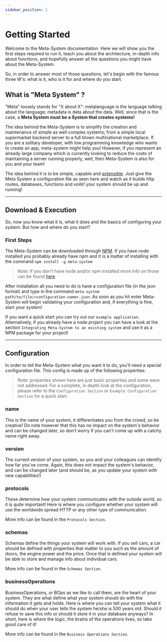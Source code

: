 ```yaml
---
sidebar_position: 1
---
```

# Getting Started
Welcome to the Meta-System documentation. Here we will show you the first steps required to run it, teach you about the architecture, in-depth info about functions, and hopefully answer all the questions you might have about the Meta-System.
 
So, in order to answer most of those questions, let's begin with the famous three W's: what is it, who is it for and where do you start.
 
 
## What is "Meta System" ?
 
"Meta" loosely stands for "X about X": metalanguage is the language talking about the language; metadata is data about the data. Well, since that is the case, a **Meta System must be a System that creates systems!**
 
The idea behind the Meta-System is to simplify the creation and maintenance of simple as well complex systems; from a simple local supermarket backend server to a full blown multinational marketplace. If you are a solitary developer, with low programming knowledge who wants to create an app, meta-system might help you! However, if you represent an already large company which is currently looking to reduce the costs of maintaining a server running properly, well, then Meta-System is also for you and your team!
 
The idea behind it is to be simple, capable and [extensible](./architecture/extending-functionality.md). Just give the Meta System a configuration file as seen here and watch as it builds http routes, databases, functions and *voilà!* your system should be up and running!
 
----
## Download & Execution
So, now you know what it is, what it does and the basics of configuring your system. But how and where do you start?
 
### First Steps
The Meta-System can be downloaded through [NPM](https://www.npmjs.com/package/meta-system). If you have node installed you probably already have npm and it is a matter of installing with the command
`npm install -g meta-system`
> Note: If you don't have node and/or npm installed more info on those can be found [here](https://nodejs.org/en/)
 
After installation all you need to do is have a configuration file (in the json format) and type in the command `meta-system path/to/file/<configuration-name>.json`. As soon as you hit enter Meta-System will begin validating your configuration and, if everything is fine, start your system!
 
If you want a quick start you can try out our `example application`. Alternatively, if you already have a node project you can have a look at the section `Integrating Meta-System to an existing system` and use it as a NPM package for your project!
 
----
## Configuration
In order to tell the Meta-System what you want it to do, you'll need a special configuration file. This config is made up of the following properties:
 
> Note: properties shown here are just basic properties and some were not addressed. For a complete, in depth look at the configuration, please refer to the `Configuration Section` or `Example Configuration Section` for a quick start.
 
### name
This is the name of your system, it differentiates you from the crowd, so be creative! Do note however that this has no impact on the system's behavior and can be changed later, so don't worry if you can't come up with a catchy name right away.
 
### version
The current version of your system, so you and your colleagues can identify how far you've come. Again, this does not impact the system's behavior, and can be changed later (and should be, as you update your system with new capabilities!)
 
### protocols
These determine how your system communicates with the outside world, so it is quite important! Here is where you configure whether your system will use the worldwide spread HTTP or any other type of communication.
 
More info can be found in the `Protocols Section`.
 
### schemas
Schemas define the things your system will work with. If you sell cars, a car should be defined with properties that matter to you such as the amount of doors, the engine power and the price. Once that is defined your system will be able to store and manage info about individual cars.
 
More info can be found in the `Schemas Section`.
 
### businessOperations
BusinessOperations, or BOps as we like to call them, are the heart of your system. They are what define what your system should do with the information it gets and holds. Here is where you can tell your system what it should do when your user tells the system he/she is 500 years old. Should it refuse to save this info or should it store it in your database anyways? In short, here is where the logic, the brains of the operations lives, so take good care of it!

More info can be found in the `Business Operations Section`.